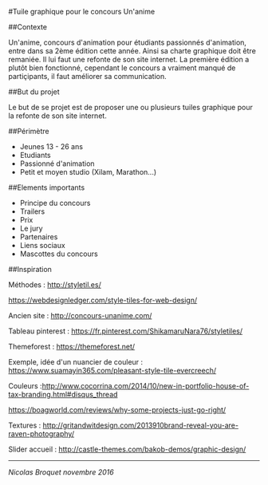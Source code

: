 #Tuile graphique pour le concours Un'anime

##Contexte

Un'anime, concours d'animation pour étudiants passionnés d'animation, entre dans sa 2ème édition cette année. Ainsi sa charte graphique doit être remaniée. Il lui faut une refonte de son site internet.
La première édition a plutôt bien fonctionné, cependant le concours a vraiment manqué de partiçipants, il faut améliorer sa communication.

##But du projet

Le but de se projet est de proposer une ou plusieurs tuiles graphique pour la refonte de son site internet.

##Périmètre

- Jeunes 13 - 26 ans
- Etudiants
- Passionné d'animation
- Petit et moyen studio (Xilam, Marathon...)

##Elements importants

- Principe du concours
- Trailers
- Prix
- Le jury
- Partenaires
- Liens sociaux
- Mascottes du concours

##Inspiration

Méthodes : http://styletil.es/

https://webdesignledger.com/style-tiles-for-web-design/

Ancien site : http://concours-unanime.com/

Tableau pinterest : https://fr.pinterest.com/ShikamaruNara76/styletiles/

Themeforest : https://themeforest.net/

Exemple, idée d'un nuancier de couleur : https://www.suamayin365.com/pleasant-style-tile-evercreech/

Couleurs :http://www.cocorrina.com/2014/10/new-in-portfolio-house-of-tax-branding.html#disqus_thread

https://boagworld.com/reviews/why-some-projects-just-go-right/

Textures : http://gritandwitdesign.com/2013910brand-reveal-you-are-raven-photography/

Slider accueil : http://castle-themes.com/bakob-demos/graphic-design/

--------------

_Nicolas Broquet novembre 2016_
